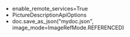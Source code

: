 - enable_remote_services=True
- PictureDescriptionApiOptions
- doc.save_as_json("mydoc.json", image_mode=ImageRefMode.REFERENCED)
